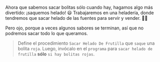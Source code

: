 <gs-attire attire-url="https://raw.githubusercontent.com/MumukiProject/mumuki-guia-gobstones-alternativa-kids/master/assets/attires/config.json"></gs-attire> <gs-toolbox toolbox-url="https://raw.githubusercontent.com/MumukiProject/mumuki-guia-gobstones-alternativa-kids/master/assets/toolbox.xml"></gs-toolbox>

Ahora que sabemos sacar bolitas sólo cuando hay, hagamos algo más divertido: ¡saquemos helado! :smiley: Trabajaremos en una heladería, donde tendremos que sacar helado de las fuentes para servir y vender. :icecream::yum:

Pero ojo, porque a veces algunos sabores se terminan, así que no podremos sacar todo lo que queramos.

> Define el procedimiento `Sacar Helado De Frutilla` que `saque` una bolita `roja`. Luego, invócalo en el `programa` para `sacar helado de frutilla` **sólo** `si hay bolitas rojas`.


